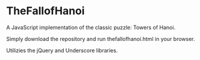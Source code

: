 TheFallofHanoi
==============

A JavaScript implementation of the classic puzzle: Towers of Hanoi.

Simply download the repository and run thefallofhanoi.html in your browser.

Utilizies the jQuery and Underscore libraries.
